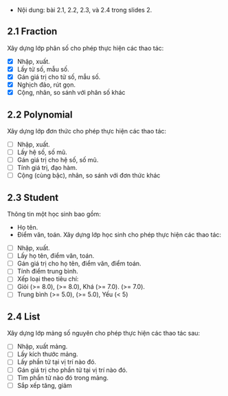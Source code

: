 
* Nội dung: bài 2.1, 2.2, 2.3, và 2.4 trong slides 2.
## 2.1 Fraction
Xây dựng lớp phân số cho phép thực hiện các thao tác:
- [x] Nhập, xuất.
- [x] Lấy tử số, mẫu số.
- [x] Gán giá trị cho tử số, mẫu số.
- [x] Nghịch đảo, rút gọn.
- [x] Cộng, nhân, so sánh với phân số khác

## 2.2 Polynomial
Xây dựng lớp đơn thức cho phép thực hiện các thao tác:
- [ ] Nhập, xuất.
- [ ] Lấy hệ số, số mũ.
- [ ] Gán giá trị cho hệ số, số mũ.
- [ ] Tính giá trị, đạo hàm.
- [ ] Cộng (cùng bậc), nhân, so sánh với đơn thức khác

## 2.3 Student
Thông tin một học sinh bao gồm:
- Họ tên.
- Điểm văn, toán.
Xây dựng lớp học sinh cho phép thực hiện các thao tác:
- [ ] Nhập, xuất.
- [ ] Lấy họ tên, điểm văn, toán.
- [ ] Gán giá trị cho họ tên, điểm văn, điểm toán.
- [ ] Tính điểm trung bình.
- [ ] Xếp loại theo tiêu chí:
- [ ] Giỏi (>= 8.0), (>= 8.0), Khá (>= 7.0). (>= 7.0).
- [ ] Trung bình (>= 5.0), (>= 5.0), Yếu (< 5)

## 2.4 List

Xây dựng lớp mảng số nguyên cho phép thực hiện các thao tác sau:
- [ ] Nhập, xuất mảng.
- [ ] Lấy kích thước mảng.
- [ ] Lấy phần tử tại vị trí nào đó.
- [ ] Gán giá trị cho phần tử tại vị trí nào đó.
- [ ] Tìm phần tử nào đó trong mảng.
- [ ] Sắp xếp tăng, giảm